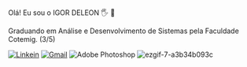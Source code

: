 Olá! Eu sou o IGOR DELEON 🖐️ 👋

Graduando em Análise e Desenvolvimento de Sistemas pela Faculdade Cotemig. (3/5)


[![Linkein](https://img.shields.io/badge/LinkedIn-0077B5?style=for-the-badge&logo=linkedin&logoColor=white
)](https://www.linkedin.com/in/igor-deleon/)
[![Gmail](https://img.shields.io/badge/Gmail-D14836?style=for-the-badge&logo=gmail&logoColor=white)](ziguh2229@gmail.com)
![Adobe Photoshop](https://img.shields.io/badge/adobe%20photoshop-%2331A8FF.svg?style=for-the-badge&logo=adobe%20photoshop&logoColor=white)
![ezgif-7-a3b34b093c](https://user-images.githubusercontent.com/96500247/154554359-05950fd7-1f7f-4ae6-9d3b-0b094bd12137.gif)
